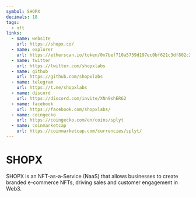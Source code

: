 ```yaml
---
symbol: SHOPX
decimals: 18
tags:
  - nft
links:
  - name: website
    url: https://shopx.co/
  - name: explorer
    url: https://etherscan.io/token/0x7bef710a5759d197ec0bf621c3df802c2d60d848
  - name: twitter
    url: https://twitter.com/shopxlabs
  - name: github
    url: https://github.com/shopxlabs
  - name: telegram
    url: https://t.me/shopxlabs
  - name: discord
    url: https://discord.com/invite/XNn9shER62
  - name: facebook
    url: https://facebook.com/shopxlabs/
  - name: coingecko
    url: https://coingecko.com/en/coins/splyt
  - name: coinmarketcap
    url: https://coinmarketcap.com/currencies/splyt/
---
```


# SHOPX

SHOPX is an NFT-as-a-Service (NaaS) that allows businesses to create branded e-commerce NFTs, driving sales and customer engagement in Web3.
